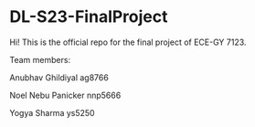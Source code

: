 # DL-S23-FinalProject
Hi! 
This is the official repo for the final project of ECE-GY 7123.

Team members:

Anubhav Ghildiyal   ag8766

Noel Nebu Panicker  nnp5666

Yogya Sharma        ys5250

